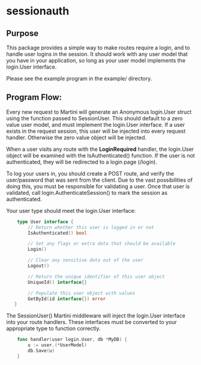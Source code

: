 # sessionauth

## Purpose

This package provides a simple way to make routes require a login, and to handle user logins in
the session. It should work with any user model that you have in your application, so long as
your user model implements the login.User interface.

Please see the example program in the example/ directory.

## Program Flow:

Every new request to Martini will generate an Anonymous login.User struct using the function passed
to SessionUser. This should default to a zero value user model, and must implement the login.User
interface. If a user exists in the request session, this user will be injected into every request 
handler. Otherwise the zero value object will be injected.

When a user visits any route with the **LoginRequired** handler, the login.User object will be
examined with the IsAuthenticated() function. If the user is not authenticated, they will be
redirected to a login page (/login).

To log your users in, you should create a POST route, and verify the user/password that was sent
from the client. Due to the vast possibilities of doing this, you must be responsible for
validating a user. Once that user is validated, call login.AuthenticateSession() to mark the
session as authenticated.

Your user type should meet the login.User interface:

```go
    type User interface {
        // Return whether this user is logged in or not
        IsAuthenticated() bool

        // Set any flags or extra data that should be available
        Login()

        // Clear any sensitive data out of the user
        Logout()

        // Return the unique identifier of this user object
        UniqueId() interface{}

        // Populate this user object with values
        GetById(id interface{}) error
   }
```

The SessionUser() Martini middleware will inject the login.User interface
into your route handlers. These interfaces must be converted to your
appropriate type to function correctly.

```go
    func handler(user login.User, db *MyDB) {
        u := user.(*UserModel)
        db.Save(u)
    }
```
